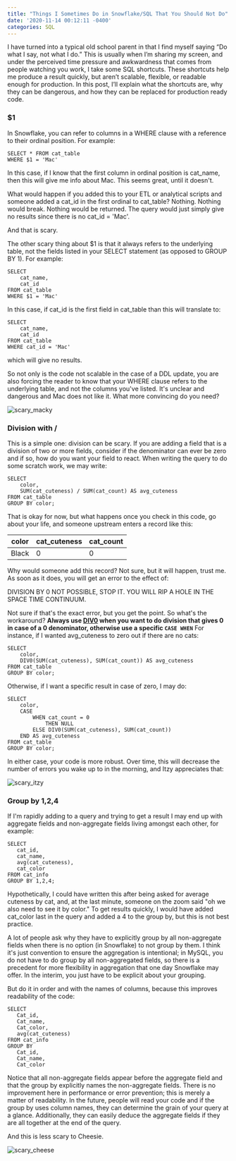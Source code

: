 ```yaml
---
title: "Things I Sometimes Do in Snowflake/SQL That You Should Not Do"
date: '2020-11-14 00:12:11 -0400'
categories: SQL
---
```


I have turned into a typical old school parent in that I find myself saying “Do what I say, not what I do.” This is usually when I’m sharing my screen, and under the perceived time pressure and awkwardness that comes from people watching you work, I take some SQL shortcuts. These shortcuts help me produce a result quickly, but aren’t scalable, flexible, or readable enough for production. In this post, I’ll explain what the shortcuts are, why they can be dangerous, and how they can be replaced for production ready code. 


### $1

In Snowflake, you can refer to columns in a WHERE clause with a reference to their ordinal position. For example:
```
SELECT * FROM cat_table
WHERE $1 = 'Mac'
```

In this case, if I know that the first column in ordinal position is cat_name, then this will give me info about Mac. This seems great, until it doesn't.

What would happen if you added this to your ETL or analytical scripts and someone added a cat_id in the first ordinal to cat_table? Nothing. Nothing would break. Nothing would be returned. The query would just simply give no results since there is no cat_id = 'Mac'.

And that is scary.

The other scary thing about $1 is that it always refers to the underlying table, not the fields listed in your SELECT statement  (as opposed to GROUP BY 1). For example:

```
SELECT 
    cat_name,
    cat_id
FROM cat_table
WHERE $1 = 'Mac'
```
In this case, if cat_id is the first field in cat_table than this will translate to:

```
SELECT 
    cat_name,
    cat_id
FROM cat_table
WHERE cat_id = 'Mac'
```
which will give no results. 

So not only is the code not scalable in the case of a DDL update, you are also forcing the reader to know that your WHERE clause refers to the underlying table, and not the columns you've listed. It's unclear and dangerous and Mac does not like it. What more convincing do you need?

<p><img src="https://www.alisa-in.tech/images/scary_mac.png" alt="scary_macky"></p>

### Division with /

This is a simple one: division can be scary. If you are adding a field that is a division of two or more fields, consider if the denominator can ever be zero and if so, how do you want your field to react.
When writing the query to do some scratch work, we may write:
```
SELECT
    color,
    SUM(cat_cuteness) / SUM(cat_count) AS avg_cuteness 
FROM cat_table
GROUP BY color;
```
That is okay for now, but what happens once you check in this code, go about your life, and someone upstream enters a record like this:

| color  | cat_cuteness  | cat_count |
|---|---| --- |
| Black | 0 | 0 |

Why would someone add this record? Not sure, but it will happen, trust me. As soon as it does, you will get an error to the effect of:

DIVISION BY 0 NOT POSSIBLE, STOP IT. YOU WILL RIP A HOLE IN THE SPACE TIME CONTINUUM.

Not sure if that's the exact error, but you get the point. So what's the workaround? **Always use [DIV0](https://docs.snowflake.com/en/sql-reference/functions/div0.html) when you want to do division that gives 0 in case of a 0 denominator, otherwise use a specific `CASE WHEN`**
For instance, if I wanted avg_cuteness to zero out if there are no cats:

```
SELECT
    color,
    DIV0(SUM(cat_cuteness), SUM(cat_count)) AS avg_cuteness 
FROM cat_table
GROUP BY color;
```

Otherwise, if I want a specific result in case of zero, I may do:


```
SELECT
    color,
    CASE 
        WHEN cat_count = 0 
            THEN NULL
        ELSE DIV0(SUM(cat_cuteness), SUM(cat_count)) 
    END AS avg_cuteness 
FROM cat_table
GROUP BY color;
```

In either case, your code is more robust. Over time, this will decrease the number of errors you wake up to in the morning, and Itzy appreciates that:

<p><img src="https://www.alisa-in.tech/images/scary_itzy.png" alt="scary_itzy"></p>


### Group by 1,2,4

If I'm rapidly adding to a query and trying to get a result I may end up with aggregate fields and non-aggregate fields living amongst each other, for example:

```
SELECT
   cat_id,
   cat_name,
   avg(cat_cuteness),
   cat_color
FROM cat_info
GROUP BY 1,2,4;
```

Hypothetically, I could have written this after being asked for average cuteness by cat, and, at the last minute, someone on the zoom said "oh we also need to see it by color." To get results quickly, I would have added cat_color last in the query and added a 4 to the group by, but this is not best practice. 

A lot of people ask why they have to explicitly group by all non-aggregate fields when there is no option (in Snowflake) to not group by them. I think it's just convention to ensure the aggregation is intentional; in MySQL, you do not have to do group by all non-aggregated fields, so there is a precedent for more flexibility in aggregation that one day Snowflake may offer. In the interim, you just have to be explicit about your grouping.

But do it in order and with the names of columns, because this improves readability of the code:

```
SELECT
   Cat_id,
   Cat_name,
   Cat_color,
   avg(cat_cuteness)
FROM cat_info
GROUP BY  
   Cat_id,
   Cat_name,
   Cat_color
```
Notice that all non-aggregate fields appear before the aggregate field and that the group by explicitly names the non-aggregate fields.
There is no improvement here in performance or error prevention; this is merely a matter of readability. In the future, people will read your code and if the group by uses column names, they can determine the grain of your query at a glance. Additionally, they can easily deduce the aggregate fields if they are all together at the end of the query.

And this is less scary to Cheesie. 


<p><img src="https://www.alisa-in.tech/images/scary_cheese.png" alt="scary_cheese"></p>
